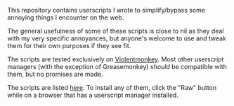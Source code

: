 This repository contains userscripts I wrote to simplify/bypass some annoying things I encounter on the web.

The general usefulness of some of these scripts is close to nil as they deal with my very specific annoyances,
but anyone's welcome to use and tweak them for their own purposes if they see fit.

The scripts are tested exclusively on [Violentmonkey](https://violentmonkey.github.io). Most other userscript managers (with the exception of Greasemonkey) *should* be compatible with them, but no promises are made. 

The scripts are listed [here](./scripts). To install any of them, click the "Raw" button while on a browser that has a userscript manager installed.
